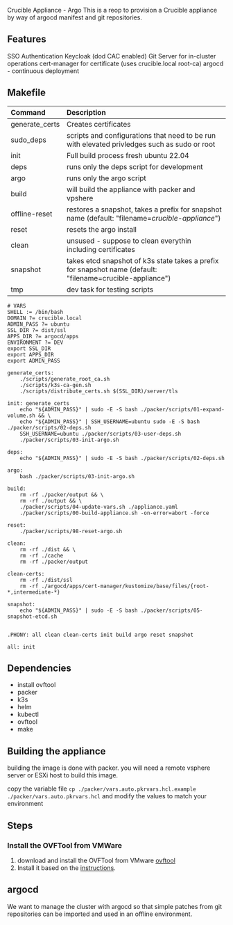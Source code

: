 Crucible Appliance - Argo
This is a reop to provision a Crucible appliance by way of argocd manifest and git repositories.

## Features
SSO Authentication Keycloak (dod CAC enabled)
Git Server for in-cluster operations
cert-manager for certificate (uses crucible.local root-ca)
argocd - continuous deployment


## Makefile

| Command        | Description                                                                                  |
| :------------- | :------------------------------------------------------------------------------------------- |
| generate_certs | Creates certificates                                                                         |
| sudo_deps      | scripts and configurations that need to be run with elevated privledges such as sudo or root |
| init           | Full build process fresh ubuntu 22.04                                                        |
| deps           | runs only the deps script for development                                                    |
| argo           | runs only the argo script                                                                    |
| build          | will build the appliance with packer and vpshere                                             |
| offline-reset	| restores a snapshot, takes a prefix for snapshot name (default: "filename=*crucible-appliance*") |
| reset          | resets the argo install                                                                      |
| clean          | unsused - suppose to clean everythin including certificates                                  |
| snapshot       | takes etcd snapshot of k3s state takes a prefix for snapshot name (default: "filename=crucible-appliance")                                                             |
| tmp            | dev task for testing scripts                                                                 |

```
# VARS
SHELL := /bin/bash
DOMAIN ?= crucible.local
ADMIN_PASS ?= ubuntu
SSL_DIR ?= dist/ssl
APPS_DIR ?= argocd/apps
ENVIRONMENT ?= DEV
export SSL_DIR
export APPS_DIR
export ADMIN_PASS

generate_certs:
	./scripts/generate_root_ca.sh
	./scripts/k3s-ca-gen.sh
	./scripts/distribute_certs.sh $(SSL_DIR)/server/tls

init: generate_certs
	echo "${ADMIN_PASS}" | sudo -E -S bash ./packer/scripts/01-expand-volume.sh && \
	echo "${ADMIN_PASS}" | SSH_USERNAME=ubuntu sudo -E -S bash ./packer/scripts/02-deps.sh
	SSH_USERNAME=ubuntu ./packer/scripts/03-user-deps.sh
	./packer/scripts/03-init-argo.sh

deps:
	echo "${ADMIN_PASS}" | sudo -E -S bash ./packer/scripts/02-deps.sh

argo:
	bash ./packer/scripts/03-init-argo.sh

build:
	rm -rf ./packer/output && \
	rm -rf ./output && \
	./packer/scripts/04-update-vars.sh ./appliance.yaml
	./packer/scripts/00-build-appliance.sh -on-error=abort -force

reset:
	./packer/scripts/98-reset-argo.sh

clean:
	rm -rf ./dist && \
	rm -rf ./cache
	rm -rf ./packer/output

clean-certs:
	rm -rf ./dist/ssl
	rm -rf ./argocd/apps/cert-manager/kustomize/base/files/{root-*,intermediate-*}

snapshot:
	echo "${ADMIN_PASS}" | sudo -E -S bash ./packer/scripts/05-snapshot-etcd.sh


.PHONY: all clean clean-certs init build argo reset snapshot

all: init
```

## Dependencies

- install ovftool
- packer
- k3s
- helm
- kubectl
- ovftool
- make

## Building the appliance

building the image is done with packer. you will need a remote vsphere server or ESXi host to build this image.

copy the variable file `cp ./packer/vars.auto.pkrvars.hcl.example ./packer/vars.auto.pkrvars.hcl` and modify the values to match your environment

## Steps

### Install the OVFTool from VMWare

1. download and install the OVFTool from VMware [ovftool](https://developer.broadcom.com/tools/open-virtualization-format-ovf-tool/latest)
1. Install it based on the [instructions](https://docs.vmware.com/en/VMware-Telco-Cloud-Operations/1.3.0/deployment-guide-130/GUID-95301A42-F6F6-4BA9-B3A0-A86A268754B6.html).

## argocd

We want to manage the cluster with argocd so that simple patches from git repositories can be imported and used in an offline environment.
